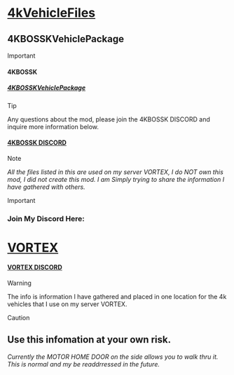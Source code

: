 # <ins>4kVehicleFiles</ins>

## 4KBOSSKVehiclePackage
>[!IMPORTANT]
> #### 4KBOSSK
> ##### [4KBOSSKVehiclePackage](https://steamcommunity.com/sharedfiles/filedetails/?id=3387855369&searchtext=4kboos)

> [!TIP]
> Any questions about the mod, please join the 4KBOSSK DISCORD and inquire more information below.
> #### [4KBOSSK DISCORD](https://discord.gg/U53MFkSCYb)

> [!NOTE]
> _All the files listed in this are used on my server VORTEX, I do NOT own this mod, I did not create this mod. I am Simply trying to share the information I have gathered with others._






> [!important]
> ### Join My Discord Here:
# <INS>VORTEX</INS>
#### [VORTEX DISCORD](https://discord.gg/HYZXB2fWZ2)
> [!WARNING]
> The info is information I have gathered and placed in one location for the 4k vehicles that I use on my server VORTEX.



>[!CAUTION]
> ## Use this infomation at your own risk.
> _Currently the MOTOR HOME DOOR on the side allows you to walk thru it. This is normal and my be readdrressed in the future._
